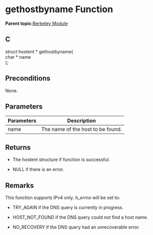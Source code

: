 # gethostbyname Function

**Parent topic:**[Berkeley Module](GUID-5F35C98C-EC8E-40FF-9B62-3B31D508F820.md)

## C

struct hostent \* gethostbyname\(<br />char \* name<br />\);

## Preconditions

None.

## Parameters

|Parameters|Description|
|----------|-----------|
|name|The name of the host to be found.|

## Returns

-   The hostent structure if function is successful.

-   NULL if there is an error.


## Remarks

This function supports IPv4 only. *h\_errno* will be set to:

-   TRY\_AGAIN if the DNS query is currently in progress.

-   HOST\_NOT\_FOUND if the DNS query could not find a host name.

-   NO\_RECOVERY if the DNS query had an unrecoverable error.


